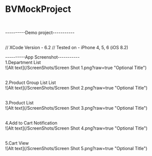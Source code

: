 # BVMockProject
<br/>

----------Demo project-----------

<br/>
// XCode Version - 6.2
// Tested on - iPhone 4, 5, 6 (iOS 8.2)
<br/>



----------App Screenshot-----------
<br/>1.Department List<br/>![Alt text](/ScreenShots/Screen Shot 1.png?raw=true "Optional Title")


<br/>2.Product Group List List<br/>![Alt text](/ScreenShots/Screen Shot 2.png?raw=true "Optional Title")


<br/>3.Product List<br/>![Alt text](/ScreenShots/Screen Shot 3.png?raw=true "Optional Title")


<br/>4.Add to Cart Notification<br/>![Alt text](/ScreenShots/Screen Shot 4.png?raw=true "Optional Title")


<br/>5.Cart View<br/>![Alt text](/ScreenShots/Screen Shot 5.png?raw=true "Optional Title")
